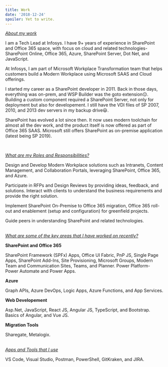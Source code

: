 ```yaml
---
title: Work
date: '2018-12-24'
spoiler: Yet to write.
---
```


<ins>_About my work_</ins>

I am a Tech Lead at Infosys. I have 9+ years of experience in SharePoint and Office 365 space, with focus on cloud and related technologies- SharePoint Online, Office 365, Azure, SharePoint Server, Dot Net, and JavaScript.

At Infosys, I am part of Microsoft Workplace Transformation team that helps customers build a Modern Workplace using Microsoft SAAS and Cloud offerings.

I started my career as a SharePoint developer in 2011. Back in those days, everything was on-prem, and WSP Builder was the goto extension😑. Building a custom component required a SharePoint Server, not only for deployment but also for developement. I still have the VDI files of SP 2007, 2010, and 2013 dev servers in my backup drive😃.

SharePoint has evolved a lot since then. It now uses modern toolchain for almost all the dev work, and the product itself is now offered as part of Office 365 SAAS. Microsoft still offers SharePoint as on-premise application (latest being SP 2019).

<br>

<ins>_What are my Roles and Responsibilities?_</ins>

Design and Develop Modern Workplace solutions such as Intranets, Content Management, and Collaboration Portals, leveraging SharePoint, Office 365, and Azure.

Participate in RFPs and Design Reviews by providing ideas, feedback, and solutions. Interact with clients to understand the business requirements and provide the right solution.

Implement SharePoint On-Premise to Office 365 migration, Office 365 roll-out and enablement (setup and configuration) for greenfield projects.

Guide peers in understanding SharePoint and related technologies.
<br>
<br>

<ins>_What are some of the key areas that I have worked on recently?_</ins>

**SharePoint and Office 365**

SharePoint Framework (SPFx) Apps, Office UI Fabric, PnP JS, Single Page Apps, SharePoint Add-Ins, Site Provisioning, Microsoft Groups, Modern Team and Communication Sites, Teams, and Planner. Power Platform- Power Automate and Power Apps.

**Azure**

Graph APIs, Azure DevOps, Logic Apps, Azure Functions, and App Services.

**Web Developement**

Asp.Net, JavaScript, React JS, Angular JS, TypeScript, and Bootstrap. Basics of Angular, and Vue JS.

**Migration Tools**

Sharegate, Metalogix.
<br>
<br>

<ins>_Apps and Tools that I use_</ins>

VS Code, Visual Studio, Postman, PowerShell, GitKraken, and JIRA.

<br><br>
